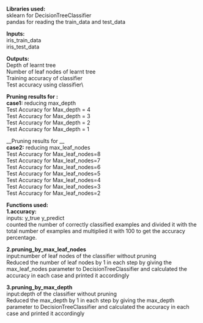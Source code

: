 __Libraries used:__\
sklearn  for DecisionTreeClassifier\
pandas for reading the train_data and test_data

__Inputs:__\
iris_train_data\
iris_test_data

__Outputs:__\
Depth of learnt tree\
Number of leaf nodes of learnt tree\
Training accuracy of classifier\
Test accuracy using classifier\

__Pruning results for :__\
__case1:__ reducing max_depth\
 Test Accuracy for Max_depth =  4\
 Test Accuracy for Max_depth =  3\
 Test Accuracy for Max_depth =  2\
 Test Accuracy for Max_depth =  1

__Pruning results for __\
__case2:__ reducing max_leaf_nodes\
 Test Accuracy for Max_leaf_nodes=8\
 Test Accuracy for Max_leaf_nodes=7\
 Test Accuracy for Max_leaf_nodes=6\
 Test Accuracy for Max_leaf_nodes=5\
 Test Accuracy for Max_leaf_nodes=4\
 Test Accuracy for Max_leaf_nodes=3\
 Test Accuracy for Max_leaf_nodes=2
 
__Functions used:__\
__1.accuracy:__\
   inputs: y_true    y_predict\
   counted the number of correctly classified examples and divided it with the total number of examples and multiplied it with 100 to get the accuracy percentage.

__2.pruning_by_max_leaf_nodes__\
  input:number of leaf nodes of the classifier without pruning\
  Reduced the number of leaf nodes by 1 in each step by giving the max_leaf_nodes parameter to DecisionTreeClassifier and calculated the accuracy in each case and printed it accordingly

__3.pruning_by_max_depth__\
  input:depth of the classifier without pruning\
  Reduced the max_depth by 1 in each step by giving the max_depth parameter to DecisionTreeClassifier and calculated the accuracy in each case and printed it accordingly
